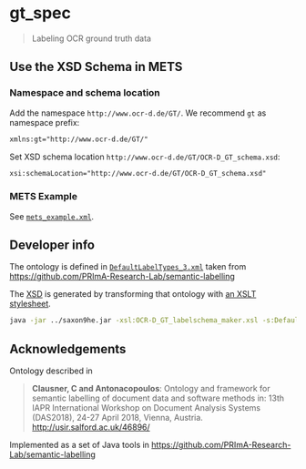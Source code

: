 # gt_spec

> Labeling OCR ground truth data

## Use the XSD Schema in METS

### Namespace and schema location

Add the namespace `http://www.ocr-d.de/GT/`. We recommend `gt` as namespace prefix:

```xml
xmlns:gt="http://www.ocr-d.de/GT/"
```

Set XSD schema location `http://www.ocr-d.de/GT/OCR-D_GT_schema.xsd`:

```xml
xsi:schemaLocation="http://www.ocr-d.de/GT/OCR-D_GT_schema.xsd"
```

### METS Example

See [`mets_example.xml`](./mets_example.xml).

## Developer info

The ontology is defined in
[`DefaultLabelTypes_3.xml`](./DefaultLabelTypes_3.xml) taken from
https://github.com/PRImA-Research-Lab/semantic-labelling

The [XSD](./OCR-D_GT_schema.xsd) is generated by transforming that ontology with [an XSLT stylesheet](./OCR-D_GT_labelschema_maker.xsl).

```sh
java -jar ../saxon9he.jar -xsl:OCR-D_GT_labelschema_maker.xsl -s:DefaultLabelTypes_3.xml
```


## Acknowledgements

Ontology described in

> **Clausner, C and Antonacopoulos**: Ontology and framework for semantic labelling of document data and software methods in: 13th IAPR International Workshop on Document Analysis Systems (DAS2018), 24-27 April 2018, Vienna, Austria. http://usir.salford.ac.uk/46896/

Implemented as a set of Java tools in https://github.com/PRImA-Research-Lab/semantic-labelling
